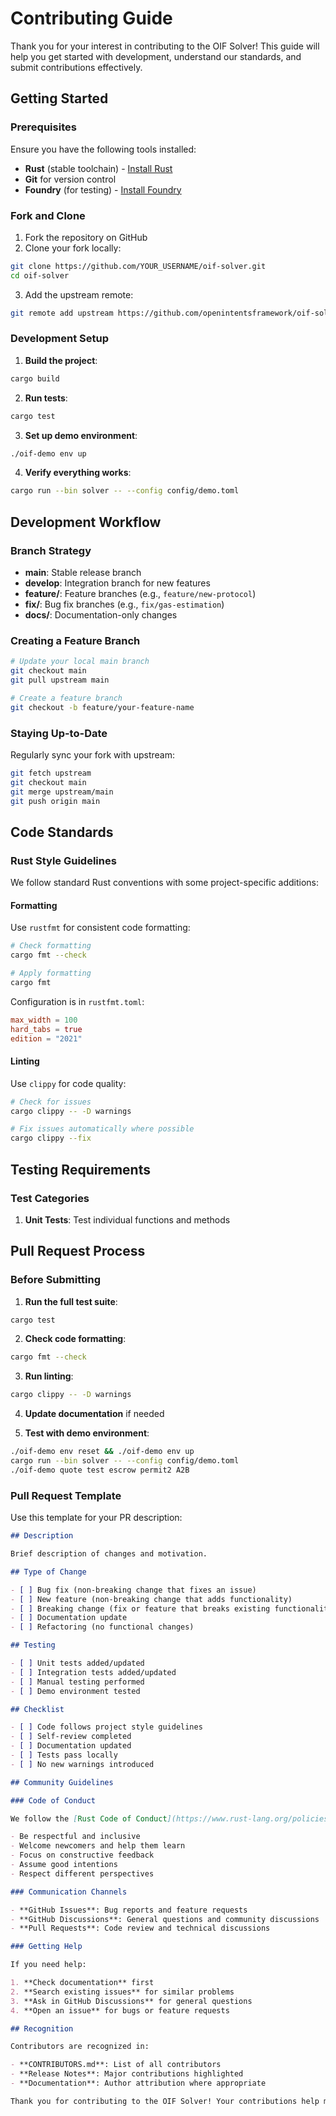 # Contributing Guide

Thank you for your interest in contributing to the OIF Solver! This guide will help you get started with development, understand our standards, and submit contributions effectively.

## Getting Started

### Prerequisites

Ensure you have the following tools installed:

- **Rust** (stable toolchain) - [Install Rust](https://rustup.rs/)
- **Git** for version control
- **Foundry** (for testing) - [Install Foundry](https://book.getfoundry.sh/)

### Fork and Clone

1. Fork the repository on GitHub
2. Clone your fork locally:

```bash
git clone https://github.com/YOUR_USERNAME/oif-solver.git
cd oif-solver
```

3. Add the upstream remote:

```bash
git remote add upstream https://github.com/openintentsframework/oif-solver.git
```

### Development Setup

1. **Build the project**:

```bash
cargo build
```

2. **Run tests**:

```bash
cargo test
```

3. **Set up demo environment**:

```bash
./oif-demo env up
```

4. **Verify everything works**:

```bash
cargo run --bin solver -- --config config/demo.toml
```

## Development Workflow

### Branch Strategy

- **main**: Stable release branch
- **develop**: Integration branch for new features
- **feature/**: Feature branches (e.g., `feature/new-protocol`)
- **fix/**: Bug fix branches (e.g., `fix/gas-estimation`)
- **docs/**: Documentation-only changes

### Creating a Feature Branch

```bash
# Update your local main branch
git checkout main
git pull upstream main

# Create a feature branch
git checkout -b feature/your-feature-name
```

### Staying Up-to-Date

Regularly sync your fork with upstream:

```bash
git fetch upstream
git checkout main
git merge upstream/main
git push origin main
```

## Code Standards

### Rust Style Guidelines

We follow standard Rust conventions with some project-specific additions:

#### Formatting

Use `rustfmt` for consistent code formatting:

```bash
# Check formatting
cargo fmt --check

# Apply formatting
cargo fmt
```

Configuration is in `rustfmt.toml`:

```toml
max_width = 100
hard_tabs = true
edition = "2021"
```

#### Linting

Use `clippy` for code quality:

```bash
# Check for issues
cargo clippy -- -D warnings

# Fix issues automatically where possible
cargo clippy --fix
```

## Testing Requirements

### Test Categories

1. **Unit Tests**: Test individual functions and methods

## Pull Request Process

### Before Submitting

1. **Run the full test suite**:

```bash
cargo test
```

2. **Check code formatting**:

```bash
cargo fmt --check
```

3. **Run linting**:

```bash
cargo clippy -- -D warnings
```

4. **Update documentation** if needed

5. **Test with demo environment**:

```bash
./oif-demo env reset && ./oif-demo env up
cargo run --bin solver -- --config config/demo.toml
./oif-demo quote test escrow permit2 A2B
```

### Pull Request Template

Use this template for your PR description:

```markdown
## Description

Brief description of changes and motivation.

## Type of Change

- [ ] Bug fix (non-breaking change that fixes an issue)
- [ ] New feature (non-breaking change that adds functionality)
- [ ] Breaking change (fix or feature that breaks existing functionality)
- [ ] Documentation update
- [ ] Refactoring (no functional changes)

## Testing

- [ ] Unit tests added/updated
- [ ] Integration tests added/updated
- [ ] Manual testing performed
- [ ] Demo environment tested

## Checklist

- [ ] Code follows project style guidelines
- [ ] Self-review completed
- [ ] Documentation updated
- [ ] Tests pass locally
- [ ] No new warnings introduced

## Community Guidelines

### Code of Conduct

We follow the [Rust Code of Conduct](https://www.rust-lang.org/policies/code-of-conduct). Please:

- Be respectful and inclusive
- Welcome newcomers and help them learn
- Focus on constructive feedback
- Assume good intentions
- Respect different perspectives

### Communication Channels

- **GitHub Issues**: Bug reports and feature requests
- **GitHub Discussions**: General questions and community discussions
- **Pull Requests**: Code review and technical discussions

### Getting Help

If you need help:

1. **Check documentation** first
2. **Search existing issues** for similar problems
3. **Ask in GitHub Discussions** for general questions
4. **Open an issue** for bugs or feature requests

## Recognition

Contributors are recognized in:

- **CONTRIBUTORS.md**: List of all contributors
- **Release Notes**: Major contributions highlighted
- **Documentation**: Author attribution where appropriate

Thank you for contributing to the OIF Solver! Your contributions help make cross-chain intent execution more reliable and accessible for everyone.
```
